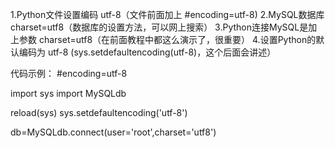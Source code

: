 1.Python文件设置编码 utf-8（文件前面加上 #encoding=utf-8)
2.MySQL数据库charset=utf8（数据库的设置方法，可以网上搜索）
3.Python连接MySQL是加上参数 charset=utf8（在前面教程中都这么演示了，很重要）
4.设置Python的默认编码为 utf-8 (sys.setdefaultencoding(utf-8)，这个后面会讲述）

代码示例：
#encoding=utf-8

import sys
import MySQLdb

reload(sys)
sys.setdefaultencoding('utf-8')

db=MySQLdb.connect(user='root',charset='utf8') 
